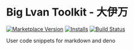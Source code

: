 # Big Lvan Toolkit - 大伊万

[![Marketplace Version](https://vsmarketplacebadge.apphb.com/version/zhanghe.biglvan.svg)](https://marketplace.visualstudio.com/items?itemName=zhanghe.biglvan) [![Installs](https://vsmarketplacebadge.apphb.com/installs/zhanghe.biglvan.svg)](https://marketplace.visualstudio.com/items?itemName=zhanghe.biglvan) [![Build Status](https://github.com/zhanghecool/biglvan/workflows/CI/badge.svg?event=pull_request&branch=develop)](https://github.com/zhanghecool/biglvan/actions?query=workflow%3ACI)
  
User code snippets for markdown and deno
